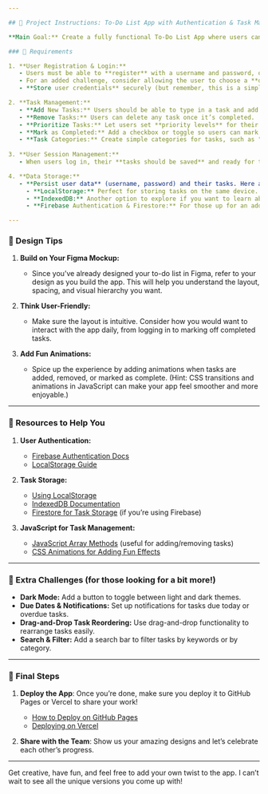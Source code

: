 ```yaml
---

## 📝 Project Instructions: To-Do List App with Authentication & Task Management

**Main Goal:** Create a fully functional To-Do List App where users can register/login to keep track of their tasks. This means you’ll be building a mini app with user management and task management features!

### 🌟 Requirements

1. **User Registration & Login:**
   - Users must be able to **register** with a username and password, or log in if they already have an account.
   - For an added challenge, consider allowing the user to choose a **display name or theme** they’d like to see when they log in.
   - **Store user credentials** securely (but remember, this is a simple project, so don’t worry about encryption).

2. **Task Management:**
   - **Add New Tasks:** Users should be able to type in a task and add it to their to-do list. Each task should include a title, description, and due date (optional).
   - **Remove Tasks:** Users can delete any task once it’s completed.
   - **Prioritize Tasks:** Let users set **priority levels** for their tasks (like "High," "Medium," or "Low") or even color-code them!
   - **Mark as Completed:** Add a checkbox or toggle so users can mark tasks as complete, and give them the option to hide completed tasks.
   - **Task Categories:** Create simple categories for tasks, such as "Work," "Personal," or "Hobbies" (feel free to get creative with these!).
  
3. **User Session Management:**
   - When users log in, their **tasks should be saved** and ready for them to view. Consider adding a greeting that says “Welcome back, [Username]!”

4. **Data Storage:**
   - **Persist user data** (username, password) and their tasks. Here are some options to consider:
     - **LocalStorage:** Perfect for storing tasks on the same device. Use this to save tasks and user sessions locally.
     - **IndexedDB:** Another option to explore if you want to learn about more structured browser storage.
     - **Firebase Authentication & Firestore:** For those up for an additional challenge, try using Firebase to manage user accounts and tasks. Firebase gives you user auth and database features that will make this feel more like a real app.

---
```


### 🎨 Design Tips

1. **Build on Your Figma Mockup:**
   - Since you’ve already designed your to-do list in Figma, refer to your design as you build the app. This will help you understand the layout, spacing, and visual hierarchy you want.

2. **Think User-Friendly:**
   - Make sure the layout is intuitive. Consider how you would want to interact with the app daily, from logging in to marking off completed tasks.

3. **Add Fun Animations:**
   - Spice up the experience by adding animations when tasks are added, removed, or marked as complete. (Hint: CSS transitions and animations in JavaScript can make your app feel smoother and more enjoyable.)

---

### 🧰 Resources to Help You

1. **User Authentication:**
   - [Firebase Authentication Docs](https://firebase.google.com/docs/auth)
   - [LocalStorage Guide](https://developer.mozilla.org/en-US/docs/Web/API/Window/localStorage)

2. **Task Storage:**
   - [Using LocalStorage](https://developer.mozilla.org/en-US/docs/Web/API/Window/localStorage)
   - [IndexedDB Documentation](https://developer.mozilla.org/en-US/docs/Web/API/IndexedDB_API)
   - [Firestore for Task Storage](https://firebase.google.com/docs/firestore) (if you’re using Firebase)

3. **JavaScript for Task Management:**
   - [JavaScript Array Methods](https://developer.mozilla.org/en-US/docs/Web/JavaScript/Reference/Global_Objects/Array) (useful for adding/removing tasks)
   - [CSS Animations for Adding Fun Effects](https://developer.mozilla.org/en-US/docs/Web/CSS/CSS_Animations/Using_CSS_animations)

---

### 🎯 Extra Challenges (for those looking for a bit more!)

- **Dark Mode:** Add a button to toggle between light and dark themes.
- **Due Dates & Notifications:** Set up notifications for tasks due today or overdue tasks. 
- **Drag-and-Drop Task Reordering:** Use drag-and-drop functionality to rearrange tasks easily.
- **Search & Filter:** Add a search bar to filter tasks by keywords or by category.

---

### 🚀 Final Steps

1. **Deploy the App**: Once you’re done, make sure you deploy it to GitHub Pages or Vercel to share your work!
   - [How to Deploy on GitHub Pages](https://pages.github.com/)
   - [Deploying on Vercel](https://vercel.com/)

2. **Share with the Team**: Show us your amazing designs and let’s celebrate each other’s progress.

---

Get creative, have fun, and feel free to add your own twist to the app. I can’t wait to see all the unique versions you come up with!
